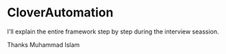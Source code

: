 # CloverAutomation

I'll explain the entire framework step by step during the interview seassion.

Thanks
Muhammad Islam
